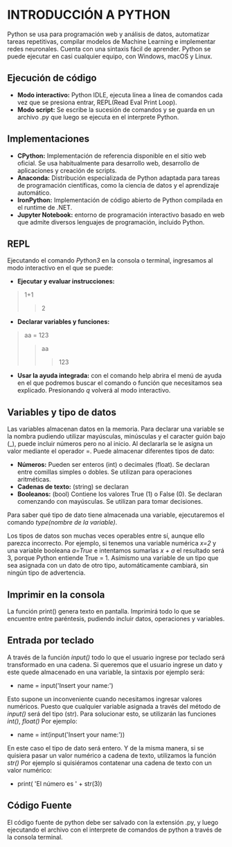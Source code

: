 # **INTRODUCCIÓN A PYTHON**

Python se usa para programación web y análisis de datos, automatizar tareas repetitivas, compilar modelos de Machine Learning e implementar redes neuronales. Cuenta con una sintaxis fácil de aprender. Python se puede ejecutar en casi cualquier equipo, con Windows, macOS y Linux.

## **Ejecución de código**
* **Modo interactivo:** Python IDLE, ejecuta línea a línea de comandos cada vez que se presiona entrar, REPL(Read Eval Print Loop).
* **Modo script:** Se escribe la sucesión de comandos y se guarda en un archivo .py que luego se ejecuta en el interprete Python.

## **Implementaciones**
* **CPython:** Implementación de referencia disponible en el sitio web oficial. Se usa habitualmente para desarrollo web, desarrollo de aplicaciones y creación de scripts.
* **Anaconda:** Distribución especializada de Python adaptada para tareas de programación científicas, como la ciencia de datos y el aprendizaje automático.
* **IronPython:** Implementación de código abierto de Python compilada en el runtime de .NET.
* **Jupyter Notebook:** entorno de programación interactivo basado en web que admite diversos lenguajes de programación, incluido Python.

## **REPL**
Ejecutando el comando *Python3* en la consola o terminal, ingresamos al modo interactivo en el que se puede:
* **Ejecutar y evaluar instrucciones:** 
> 1+1 
>> 2
* **Declarar variables y funciones:** 
> aa = 123
>>aa
>>>123
* **Usar la ayuda integrada:** con el comando help abrira el menú de ayuda en el que podremos buscar el comando o función que necesitamos sea explicado. Presionando *q* volverá al modo interactivo.

## **Variables y tipo de datos**
Las variables almacenan datos en la memoria. Para declarar una variable se la nombra pudiendo utilizar mayúsculas, minúsculas y el caracter guión bajo (_), puede incluir números pero no al inicio. Al declararla se le asigna un valor mediante el operador =. Puede almacenar diferentes tipos de dato:
* **Números:** Pueden ser enteros (int) o decimales (float). Se declaran entre comillas simples o dobles. Se utilizan para operaciones aritméticas.
* **Cadenas de texto:** (string) se declaran
* **Booleanos:** (bool) Contiene los valores True (1) o False (0). Se declaran comenzando con mayúsculas. Se utilizan para tomar decisiones.

Para saber qué tipo de dato tiene almacenada una variable, ejecutaremos el comando *type(nombre de la variable)*.

Los tipos de datos son muchas veces operables entre sí, aunque ello parezca incorrecto. Por ejemplo, si tenemos una variable numérica *x=2* y una variable booleana *a=True* e intentamos sumarlas *x + a* el resultado será 3, porque Python entiende True = 1. Asímismo una variable de un tipo que sea asignada con un dato de otro tipo, automáticamente cambiará, sin ningún tipo de advertencia.  

## **Imprimir en la consola**
La función print() genera texto en pantalla. Imprimirá todo lo que se encuentre entre paréntesis, pudiendo incluir datos, operaciones y variables.

## **Entrada por teclado**
A través de la función *input()* todo lo que el usuario ingrese por teclado será transformado en una cadena. Si queremos que el usuario ingrese un dato y este quede almacenado en una variable, la sintaxis por ejemplo será:
* name = input('Insert your name:')

Esto supone un inconveniente cuando necesitamos ingresar valores numéricos. Puesto que cualquier variable asignada a través del método de *input()* será del tipo (str). Para solucionar esto, se utilizarán las funciones *int()*, *float()* Por ejemplo:
* name = int(input('Insert your name:')) 

En este caso el tipo de dato será entero. Y de la misma manera, si se quisiera pasar un valor numérico a cadena de texto, utilizamos la función *str()* Por ejemplo si quisiéramos contatenar una cadena de texto con un valor numérico:
* print( 'El número es ' + str(3))

## **Código Fuente**
El código fuente de python debe ser salvado con la extensión .py, y luego ejecutando el archivo con el interprete de comandos de python a través de la consola terminal. 